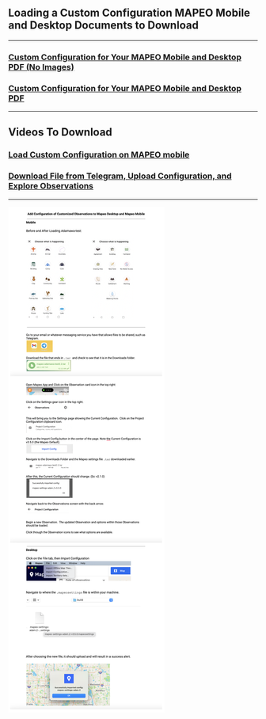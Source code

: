 ## Loading a Custom Configuration MAPEO Mobile and Desktop **Documents to Download**
---

### [Custom Configuration for Your MAPEO Mobile and Desktop PDF (No Images)](docsPDF/Configuration.pdf)

### [Custom Configuration for Your MAPEO Mobile and Desktop PDF](docsPDF/ConfigurationIMG.pdf)

---
## Videos To Download
### [Load Custom Configuration on MAPEO mobile](videos/Config.mov)
### [Download File from Telegram, Upload Configuration, and Explore Observations](videos/MapeoInstruct_2.mp4) 

---
![Custom Configuration](images/CustomConfig.png)